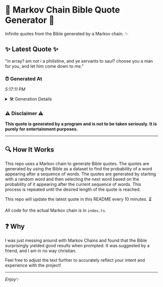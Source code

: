 # 📖 Markov Chain Bible Quote Generator 📖

Infinite quotes from the Bible generated by a Markov chain. ✨

## ✨ Latest Quote ✨
"in array? am not i a philistine, and ye servants to saul? choose you a man for you, and let him come down to me."

### ⏰ Generated At
*5:17:11 PM*

<details>
    <summary>🛠️ Generation Details</summary>
    <p>
        <strong>🌱 Seed:</strong> in<br>
        <strong>🔄 Iterations:</strong> 24<br>
        <strong>📜 Context History:</strong><br>[ in ]: array?<br>[ in, array? ]: am<br>[ in, array?, am ]: not<br>[ in, array?, am, not ]: i<br>[ in, array?, am, not, i ]: a<br>[ in, array?, am, not, i, a ]: philistine,<br>[ array?, am, not, i, a, philistine, ]: and<br>[ am, not, i, a, philistine,, and ]: ye<br>[ not, i, a, philistine,, and, ye ]: servants<br>[ i, a, philistine,, and, ye, servants ]: to<br>[ a, philistine,, and, ye, servants, to ]: saul?<br>[ philistine,, and, ye, servants, to, saul? ]: choose<br>[ and, ye, servants, to, saul?, choose ]: you<br>[ ye, servants, to, saul?, choose, you ]: a<br>[ servants, to, saul?, choose, you, a ]: man<br>[ to, saul?, choose, you, a, man ]: for<br>[ saul?, choose, you, a, man, for ]: you,<br>[ choose, you, a, man, for, you, ]: and<br>[ you, a, man, for, you,, and ]: let<br>[ a, man, for, you,, and, let ]: him<br>[ man, for, you,, and, let, him ]: come<br>[ for, you,, and, let, him, come ]: down<br>[ you,, and, let, him, come, down ]: to<br>[ and, let, him, come, down, to ]: me.<br>
    </p>
</details>

### ⚠️ Disclaimer ⚠️
**This quote is generated by a program and is not to be taken seriously. It is purely for entertainment purposes.**

---

## 🔍 How It Works

This repo uses a Markov chain to generate Bible quotes. The quotes are generated by using the Bible as a dataset to find the probability of a word appearing after a sequence of words. The quotes are generated by starting with a random word and then selecting the next word based on the probability of it appearing after the current sequence of words. This process is repeated until the desired length of the quote is reached.

This repo will update the latest quote in this README every 10 minutes. ⏳

All code for the actual Markov chain is in `index.ts`.

## ❓ Why

I was just messing around with Markov Chains and found that the Bible surprisingly yielded good results when prompted. 
It was suggested by a friend, and I am in no way christian.

Feel free to adjust the text further to accurately reflect your intent and experience with the project!

---

*Enjoy*✨
